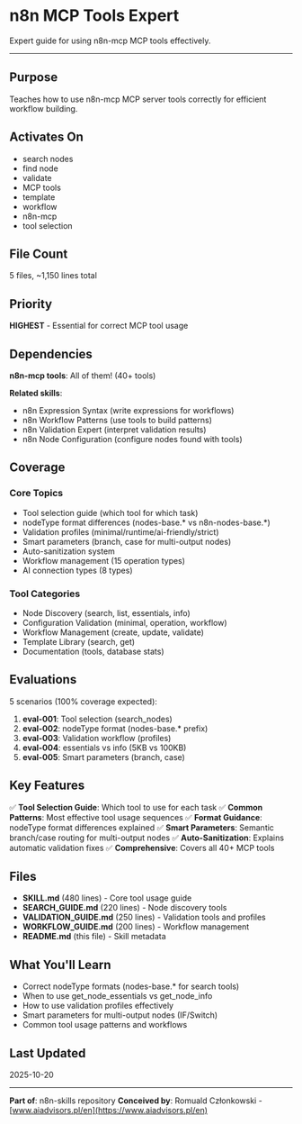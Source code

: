 # n8n MCP Tools Expert

Expert guide for using n8n-mcp MCP tools effectively.

---

## Purpose

Teaches how to use n8n-mcp MCP server tools correctly for efficient workflow building.

## Activates On

- search nodes
- find node
- validate
- MCP tools
- template
- workflow
- n8n-mcp
- tool selection

## File Count

5 files, ~1,150 lines total

## Priority

**HIGHEST** - Essential for correct MCP tool usage

## Dependencies

**n8n-mcp tools**: All of them! (40+ tools)

**Related skills**:
- n8n Expression Syntax (write expressions for workflows)
- n8n Workflow Patterns (use tools to build patterns)
- n8n Validation Expert (interpret validation results)
- n8n Node Configuration (configure nodes found with tools)

## Coverage

### Core Topics
- Tool selection guide (which tool for which task)
- nodeType format differences (nodes-base.* vs n8n-nodes-base.*)
- Validation profiles (minimal/runtime/ai-friendly/strict)
- Smart parameters (branch, case for multi-output nodes)
- Auto-sanitization system
- Workflow management (15 operation types)
- AI connection types (8 types)

### Tool Categories
- Node Discovery (search, list, essentials, info)
- Configuration Validation (minimal, operation, workflow)
- Workflow Management (create, update, validate)
- Template Library (search, get)
- Documentation (tools, database stats)

## Evaluations

5 scenarios (100% coverage expected):
1. **eval-001**: Tool selection (search_nodes)
2. **eval-002**: nodeType format (nodes-base.* prefix)
3. **eval-003**: Validation workflow (profiles)
4. **eval-004**: essentials vs info (5KB vs 100KB)
5. **eval-005**: Smart parameters (branch, case)

## Key Features

✅ **Tool Selection Guide**: Which tool to use for each task
✅ **Common Patterns**: Most effective tool usage sequences
✅ **Format Guidance**: nodeType format differences explained
✅ **Smart Parameters**: Semantic branch/case routing for multi-output nodes
✅ **Auto-Sanitization**: Explains automatic validation fixes
✅ **Comprehensive**: Covers all 40+ MCP tools

## Files

- **SKILL.md** (480 lines) - Core tool usage guide
- **SEARCH_GUIDE.md** (220 lines) - Node discovery tools
- **VALIDATION_GUIDE.md** (250 lines) - Validation tools and profiles
- **WORKFLOW_GUIDE.md** (200 lines) - Workflow management
- **README.md** (this file) - Skill metadata

## What You'll Learn

- Correct nodeType formats (nodes-base.* for search tools)
- When to use get_node_essentials vs get_node_info
- How to use validation profiles effectively
- Smart parameters for multi-output nodes (IF/Switch)
- Common tool usage patterns and workflows

## Last Updated

2025-10-20

---

**Part of**: n8n-skills repository
**Conceived by**: Romuald Członkowski - [www.aiadvisors.pl/en](https://www.aiadvisors.pl/en)
